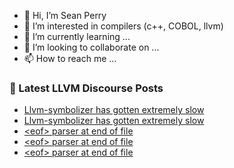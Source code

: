 - 👋 Hi, I’m Sean Perry
- 👀 I’m interested in compilers (c++, COBOL, llvm)
- 🌱 I’m currently learning ...
- 💞️ I’m looking to collaborate on ...
- 📫 How to reach me ...

<!---
s66perry/s66perry is a ✨ special ✨ repository because its `README.md` (this file) appears on your GitHub profile.
You can click the Preview link to take a look at your changes.
--->
### 📕 Latest LLVM Discourse Posts

<!-- DISCOURSE-LLVM:START -->
- [Llvm-symbolizer has gotten extremely slow](https://discourse.llvm.org/t/llvm-symbolizer-has-gotten-extremely-slow/67262#post_5)
- [Llvm-symbolizer has gotten extremely slow](https://discourse.llvm.org/t/llvm-symbolizer-has-gotten-extremely-slow/67262#post_4)
- [&lt;eof&gt; parser at end of file](https://discourse.llvm.org/t/eof-parser-at-end-of-file/67158#post_17)
- [&lt;eof&gt; parser at end of file](https://discourse.llvm.org/t/eof-parser-at-end-of-file/67158#post_16)
- [&lt;eof&gt; parser at end of file](https://discourse.llvm.org/t/eof-parser-at-end-of-file/67158#post_15)
<!-- DISCOURSE-LLVM:END -->
